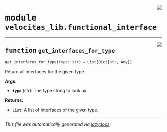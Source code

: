 <!-- markdownlint-disable -->

<a href="../velocitas_lib/functional_interface.py#L0"><img align="right" style="float:right;" src="https://img.shields.io/badge/-source-cccccc?style=flat-square"></a>

# <kbd>module</kbd> `velocitas_lib.functional_interface`





---

<a href="../velocitas_lib/functional_interface.py#L21"><img align="right" style="float:right;" src="https://img.shields.io/badge/-source-cccccc?style=flat-square"></a>

## <kbd>function</kbd> `get_interfaces_for_type`

```python
get_interfaces_for_type(type: str) → List[Dict[str, Any]]
```

Return all interfaces for the given type. 



**Args:**
 
 - <b>`type`</b> (str):  The type string to look up. 



**Returns:**
 
 - <b>`List`</b>:  A list of interfaces of the given type. 




---

_This file was automatically generated via [lazydocs](https://github.com/ml-tooling/lazydocs)._
